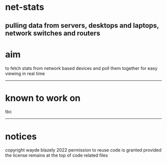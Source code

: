 # net-stats
pulling data from servers, desktops and laptops, network switches and routers
----------
# aim
to fetch stats from network based devices and poll them together for easy viewing in real time

----------
# known to work on
tbc

----------
# notices
copyright wayde blazely 2022
permission to reuse code is granted provided the license remains at the top of code related files
